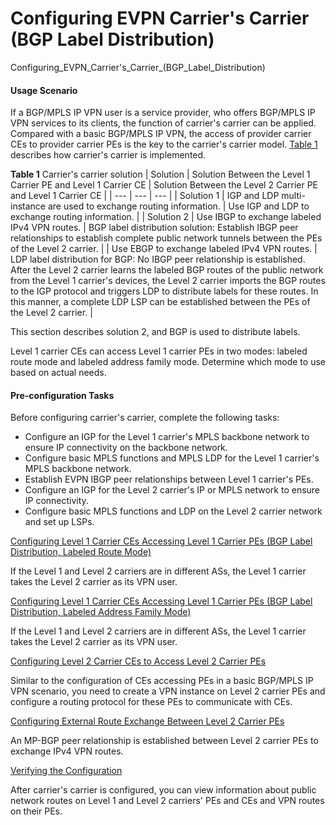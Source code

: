 Configuring EVPN Carrier's Carrier (BGP Label Distribution)
===========================================================

Configuring_EVPN_Carrier's_Carrier_(BGP_Label_Distribution)

#### Usage Scenario

If a BGP/MPLS IP VPN user is a service provider, who offers BGP/MPLS IP VPN services to its clients, the function of carrier's carrier can be applied. Compared with a basic BGP/MPLS IP VPN, the access of provider carrier CEs to provider carrier PEs is the key to the carrier's carrier model. [Table 1](#EN-US_TASK_0000001214153135__en-us_task_0246668281_table1414188793) describes how carrier's carrier is implemented.

**Table 1** Carrier's carrier solution
| Solution | Solution Between the Level 1 Carrier PE and Level 1 Carrier CE | Solution Between the Level 2 Carrier PE and Level 1 Carrier CE |
| --- | --- | --- |
| Solution 1 | IGP and LDP multi-instance are used to exchange routing information. | Use IGP and LDP to exchange routing information. |
| Solution 2 | Use IBGP to exchange labeled IPv4 VPN routes. | BGP label distribution solution: Establish IBGP peer relationships to establish complete public network tunnels between the PEs of the Level 2 carrier. |
| Use EBGP to exchange labeled IPv4 VPN routes. | LDP label distribution for BGP: No IBGP peer relationship is established. After the Level 2 carrier learns the labeled BGP routes of the public network from the Level 1 carrier's devices, the Level 2 carrier imports the BGP routes to the IGP protocol and triggers LDP to distribute labels for these routes. In this manner, a complete LDP LSP can be established between the PEs of the Level 2 carrier. |


This section describes solution 2, and BGP is used to distribute labels.

Level 1 carrier CEs can access Level 1 carrier PEs in two modes: labeled route mode and labeled address family mode. Determine which mode to use based on actual needs.


#### Pre-configuration Tasks

Before configuring carrier's carrier, complete the following tasks:

* Configure an IGP for the Level 1 carrier's MPLS backbone network to ensure IP connectivity on the backbone network.
* Configure basic MPLS functions and MPLS LDP for the Level 1 carrier's MPLS backbone network.
* Establish EVPN IBGP peer relationships between Level 1 carrier's PEs.
* Configure an IGP for the Level 2 carrier's IP or MPLS network to ensure IP connectivity.
* Configure basic MPLS functions and LDP on the Level 2 carrier network and set up LSPs.


[Configuring Level 1 Carrier CEs Accessing Level 1 Carrier PEs (BGP Label Distribution, Labeled Route Mode)](../../../../software/nev8r10_vrpv8r16/user/vrp/dc_vrp_evpn_cfg_csc_0015.html)

If the Level 1 and Level 2 carriers are in different ASs, the Level 1 carrier takes the Level 2 carrier as its VPN user.

[Configuring Level 1 Carrier CEs Accessing Level 1 Carrier PEs (BGP Label Distribution, Labeled Address Family Mode)](../../../../software/nev8r10_vrpv8r16/user/vrp/dc_vrp_evpn_cfg_csc_0016.html)

If the Level 1 and Level 2 carriers are in different ASs, the Level 1 carrier takes the Level 2 carrier as its VPN user.

[Configuring Level 2 Carrier CEs to Access Level 2 Carrier PEs](../../../../software/nev8r10_vrpv8r16/user/vrp/dc_vrp_evpn_cfg_csc_0017.html)

Similar to the configuration of CEs accessing PEs in a basic BGP/MPLS IP VPN scenario, you need to create a VPN instance on Level 2 carrier PEs and configure a routing protocol for these PEs to communicate with CEs.

[Configuring External Route Exchange Between Level 2 Carrier PEs](../../../../software/nev8r10_vrpv8r16/user/vrp/dc_vrp_evpn_cfg_csc_0018.html)

An MP-BGP peer relationship is established between Level 2 carrier PEs to exchange IPv4 VPN routes.

[Verifying the Configuration](../../../../software/nev8r10_vrpv8r16/user/vrp/dc_vrp_evpn_cfg_csc_0019.html)

After carrier's carrier is configured, you can view information about public network routes on Level 1 and Level 2 carriers' PEs and CEs and VPN routes on their PEs.